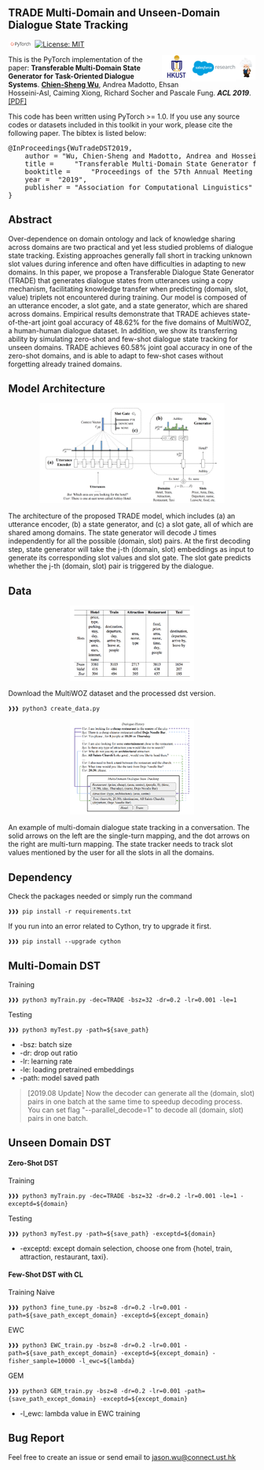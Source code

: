 ## TRADE Multi-Domain and Unseen-Domain Dialogue State Tracking
<img src="plot/pytorch-logo-dark.png" width="10%"> [![License: MIT](https://img.shields.io/badge/License-MIT-yellow.svg)](https://opensource.org/licenses/MIT) 

<img align="right" src="plot/einstein-scroll.png" width="8%">
<img align="right" src="plot/salesforce-research.jpg" width="18%">
<img align="right" src="plot/HKUST.jpg" width="12%">

This is the PyTorch implementation of the paper:
**Transferable Multi-Domain State Generator for Task-Oriented Dialogue Systems**. [**Chien-Sheng Wu**](https://jasonwu0731.github.io/), Andrea Madotto, Ehsan Hosseini-Asl, Caiming Xiong, Richard Socher and Pascale Fung. ***ACL 2019***. 
[[PDF]](https://arxiv.org/abs/1905.08743)

This code has been written using PyTorch >= 1.0. If you use any source codes or datasets included in this toolkit in your work, please cite the following paper. The bibtex is listed below:
<pre>
@InProceedings{WuTradeDST2019,
  	author = "Wu, Chien-Sheng and Madotto, Andrea and Hosseini-Asl, Ehsan and Xiong, Caiming and Socher, Richard and Fung, Pascale",
  	title = 	"Transferable Multi-Domain State Generator for Task-Oriented Dialogue Systems",
  	booktitle = 	"Proceedings of the 57th Annual Meeting of the Association for Computational Linguistics (Volume 1: Long Papers)",
  	year = 	"2019",
  	publisher = "Association for Computational Linguistics"
}
</pre>

## Abstract
Over-dependence on domain ontology and lack of knowledge sharing across domains are two practical and yet less studied problems of dialogue state tracking. Existing approaches generally fall short in tracking unknown slot values during inference and often have difficulties in adapting to new domains. In this paper, we propose a Transferable Dialogue State Generator (TRADE) that generates dialogue states from utterances using a copy mechanism, facilitating knowledge transfer when predicting (domain, slot, value) triplets not encountered during training. Our model is composed of an utterance encoder, a slot gate, and a state generator, which are shared across domains. Empirical results demonstrate that TRADE achieves state-of-the-art joint goal accuracy of 48.62% for the five domains of MultiWOZ, a human-human dialogue dataset. In addition, we show its transferring ability by simulating zero-shot and few-shot dialogue state tracking for unseen domains. TRADE achieves 60.58% joint goal accuracy in one of the zero-shot domains, and is able to adapt to few-shot cases without forgetting already trained domains.

## Model Architecture

<p align="center">
<img src="plot/model.png" width="75%" />
</p>
The architecture of the proposed TRADE model, which includes (a) an utterance encoder, (b) a state generator, and (c) a slot gate, all of which are shared among domains. The state generator will decode J times independently for all the possible (domain, slot) pairs. At the first decoding step, state generator will take the j-th (domain, slot) embeddings as input to generate its corresponding slot values and slot gate. The slot gate predicts whether the j-th (domain, slot) pair is triggered by the dialogue.


## Data

<p align="center">
<img src="plot/dataset.png" width="50%" />
</p>

Download the MultiWOZ dataset and the processed dst version.
```console
❱❱❱ python3 create_data.py
```
<p align="center">
<img src="plot/example.png" width="50%" />
</p>

An example of multi-domain dialogue state tracking in a conversation. The solid arrows on the left are the single-turn mapping, and the dot arrows on the right are multi-turn mapping. The state tracker needs to track slot values mentioned by the user for all the slots in all the domains.

## Dependency
Check the packages needed or simply run the command
```console
❱❱❱ pip install -r requirements.txt
```
If you run into an error related to Cython, try to upgrade it first.
```console
❱❱❱ pip install --upgrade cython
```


## Multi-Domain DST
Training
```console
❱❱❱ python3 myTrain.py -dec=TRADE -bsz=32 -dr=0.2 -lr=0.001 -le=1
```
Testing
```console
❱❱❱ python3 myTest.py -path=${save_path}
```
* -bsz: batch size
* -dr: drop out ratio
* -lr: learning rate
* -le: loading pretrained embeddings
* -path: model saved path

> [2019.08 Update] Now the decoder can generate all the (domain, slot) pairs in one batch at the same time to speedup decoding process. You can set flag "--parallel_decode=1" to decode all (domain, slot) pairs in one batch.


## Unseen Domain DST

#### Zero-Shot DST
Training
```console
❱❱❱ python3 myTrain.py -dec=TRADE -bsz=32 -dr=0.2 -lr=0.001 -le=1 -exceptd=${domain}
```
Testing
```console
❱❱❱ python3 myTest.py -path=${save_path} -exceptd=${domain}
```
* -exceptd: except domain selection, choose one from {hotel, train, attraction, restaurant, taxi}.

#### Few-Shot DST with CL
Training
Naive 
```console
❱❱❱ python3 fine_tune.py -bsz=8 -dr=0.2 -lr=0.001 -path=${save_path_except_domain} -exceptd=${except_domain}
```
EWC
```console
❱❱❱ python3 EWC_train.py -bsz=8 -dr=0.2 -lr=0.001 -path=${save_path_except_domain} -exceptd=${except_domain} -fisher_sample=10000 -l_ewc=${lambda}
```
GEM
```console
❱❱❱ python3 GEM_train.py -bsz=8 -dr=0.2 -lr=0.001 -path={save_path_except_domain} -exceptd=${except_domain}
```
* -l_ewc: lambda value in EWC training

## Bug Report
Feel free to create an issue or send email to jason.wu@connect.ust.hk
